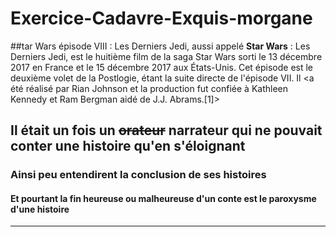 # Exercice-Cadavre-Exquis-morgane
##tar Wars épisode VIII :
 Les Derniers Jedi, aussi appelé **Star Wars** : 
Les Derniers Jedi, est le huitième film de la saga Star Wars sorti le 13 décembre 2017 
en France et le 15 décembre 2017 aux États-Unis. Cet épisode est le deuxième volet de la 
Postlogie, étant la suite directe de l'épisode VII. Il <a été réalisé par Rian Johnson et la
 production fut confiée à Kathleen Kennedy et Ram Bergman aidé de J.J. Abrams.[1]>

## Il était un fois un ~~orateur~~ **narrateur** qui ne pouvait conter une histoire qu'en s'éloignant 

### Ainsi peu entendirent la conclusion de ses histoires 

#### Et pourtant la fin heureuse ou malheureuse d'un conte est le paroxysme d'une histoire
--- 
